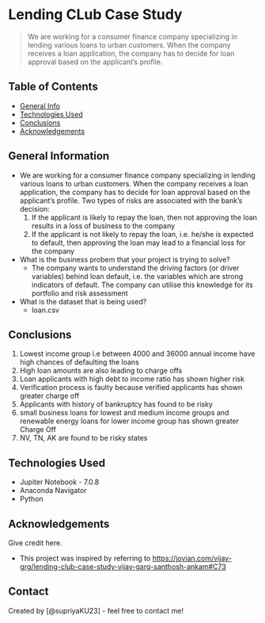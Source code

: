 # Lending CLub Case Study
> We are working for a consumer finance company specializing in lending various loans to urban customers. When the company receives a loan
application, the company has to decide for loan approval based on the applicant’s profile.


## Table of Contents
* [General Info](#general-information)
* [Technologies Used](#technologies-used)
* [Conclusions](#conclusions)
* [Acknowledgements](#acknowledgements)

<!-- You can include any other section that is pertinent to your problem -->

## General Information
- We are working for a consumer finance company specializing in lending various loans to urban customers. When the company receives a loan application, the company has to decide for loan approval based on the applicant’s profile. Two types of risks are associated with the bank’s decision:
    1. If the applicant is likely to repay the loan, then not approving the loan results in a loss of business to the company
    2. If the applicant is not likely to repay the loan, i.e. he/she is expected to default, then approving the loan may lead to a financial loss for the company
- What is the business probem that your project is trying to solve?
    * The company wants to understand the driving factors (or driver variables) behind loan default, i.e. the variables which are strong indicators of default. The company can utilise this knowledge for its portfolio and risk assessment
- What is the dataset that is being used?
    * loan.csv

<!-- You don't have to answer all the questions - just the ones relevant to your project. -->

## Conclusions
1. Lowest income group i.e between 4000 and 36000 annual income have high chances of defaulting the loans
2. High loan amounts are also leading to charge offs
3. Loan applicants with high debt to income ratio has shown higher risk
4. Verification process is faulty because verified applicants has shown greater charge off
5. Applicants with history of bankruptcy has found to be risky
6. small business loans for lowest and medium income groups and renewable energy loans for lower income group has shown greater Charge Off
7.  NV, TN, AK are found to be risky states

<!-- You don't have to answer all the questions - just the ones relevant to your project. -->


## Technologies Used
- Jupiter Notebook - 7.0.8
- Anaconda Navigator
- Python

<!-- As the libraries versions keep on changing, it is recommended to mention the version of library used in this project -->

## Acknowledgements
Give credit here.
- This project was inspired by referring to https://jovian.com/vijay-grg/lending-club-case-study-vijay-garg-santhosh-ankam#C73


## Contact
Created by [@supriyaKU23] - feel free to contact me!


<!-- Optional -->
<!-- ## License -->
<!-- This project is open source and available under the [... License](). -->

<!-- You don't have to include all sections - just the one's relevant to your project -->
